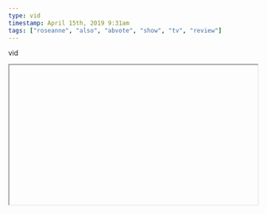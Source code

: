 ```yaml
---
type: vid
timestamp: April 15th, 2019 9:31am
tags: ["roseanne", "also", "abvote", "show", "tv", "review"]
---
```

vid
<iframe width="500" height="281"  id="youtube_iframe" src="https://www.youtube.com/embed/QRwIosijD3A[![thumbnail](http://i3.ytimg.com/vi//maxresdefault.jpg)](https://www.youtube.com/watch?v=)></iframe>                    
                                            
If this doesn’t make you want to vote, I don’t know what will.
 
                                                    
<small>source: https://saturdayxiii.tumblr.com/post/184204348014</small>